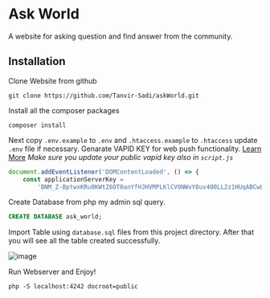 # Ask World
A website for asking question and find answer from the community.

## Installation
Clone Website from github
```
git clone https://github.com/Tanvir-Sadi/askWorld.git
```
Install all the composer packages
```
composer install
```
Next copy `.env.example` to `.env` and `.htaccess.example` to `.htaccess` update `.env` file if necessary. Genarate VAPID KEY for web push functionality. [Learn More](https://www.stephane-quantin.com/en/tools/generators/vapid-keys)
*Make sure you update your public vapid key also in `script.js`*
```js
document.addEventListener('DOMContentLoaded', () => {
    const applicationServerKey =
        'BNM_Z-BptwxKRu0KWtZ6OT0anYfHJHVMPLKlCV0NWvY8uv400LL2z1HUqABCwL0lfL17E75zL4LFFhGomTKlank';
```
Create Database from php my admin sql query.
```sql
CREATE DATABASE ask_world;
```
Import Table using `database.sql` files from this project directory. After that you will see all the table created successfully.

![image](https://user-images.githubusercontent.com/48437977/207918534-7f095da8-0d04-4e8f-8aa7-67c89c56b3e9.png)

Run Webserver and Enjoy!

```
php -S localhost:4242 docroot=public
```

